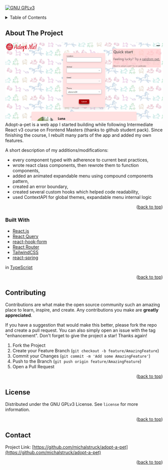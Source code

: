﻿[![GNU GPLv3][license-shield]][license-url]

<!-- TABLE OF CONTENTS -->
<details>
  <summary>Table of Contents</summary>
  <ol>
    <li>
      <a href="#about-the-project">About The Project</a>
      <ul>
        <li><a href="#built-with">Built With</a></li>
      </ul>
    </li>
    </li>
    <li><a href="#license">License</a></li>
    <li><a href="#contact">Contact</a></li>
  </ol>
</details>

<!-- ABOUT THE PROJECT -->

## About The Project

[![Product Name Screen Shot][product-screenshot]](https://example.com)
Adopt-a-pet is a web app I started building while following Intermediate React v3 course on Frontend Masters (thanks to github student pack). Since finishing the course, I rebuilt many parts of the app and added my own features.

A short description of my additions/modifications:

- every component typed with adherence to current best practices,
- wrote react class components, then rewrote them to function components,
- added an animated expandable menu using compound components pattern,
- created an error boundary,
- created several custom hooks which helped code readability,
- used ContextAPI for global themes, expandable menu internal logic

<p align="right">(<a href="#top">back to top</a>)</p>

### Built With

- [React.js](https://reactjs.org/)
- [React Query](https://react-query.tanstack.com/)
- [react-hook-form](https://react-hook-form.com/)
- [React Router](https://reactrouter.com/)
- [TailwindCSS](https://tailwindcss.com/)
- [react-spring](https://react-spring.io/)

in [TypeScript](https://www.typescriptlang.org/)

<p align="right">(<a href="#top">back to top</a>)</p>

<!-- CONTRIBUTING -->

## Contributing

Contributions are what make the open source community such an amazing place to learn, inspire, and create. Any contributions you make are **greatly appreciated**.

If you have a suggestion that would make this better, please fork the repo and create a pull request. You can also simply open an issue with the tag "enhancement".
Don't forget to give the project a star! Thanks again!

1. Fork the Project
2. Create your Feature Branch (`git checkout -b feature/AmazingFeature`)
3. Commit your Changes (`git commit -m 'Add some AmazingFeature'`)
4. Push to the Branch (`git push origin feature/AmazingFeature`)
5. Open a Pull Request

<p align="right">(<a href="#top">back to top</a>)</p>

<!-- LICENSE -->

## License

Distributed under the GNU GPLv3 License. See `license` for more information.

<p align="right">(<a href="#top">back to top</a>)</p>

<!-- CONTACT -->

## Contact

Project Link: [https://github.com/michalstruck/adopt-a-pet](https://github.com/michalstruck/adopt-a-pet)

<p align="right">(<a href="#top">back to top</a>)</p>

<!-- MARKDOWN LINKS & IMAGES -->
<!-- https://www.markdownguide.org/basic-syntax/#reference-style-links -->

[license-shield]: https://img.shields.io/github/license/michalstruck/adopt-a-pet.svg?style=for-the-badge
[license-url]: https://github.com/michalstruck/adopt-a-pet/blob/main/license
[product-screenshot]: ./screenshot.png
